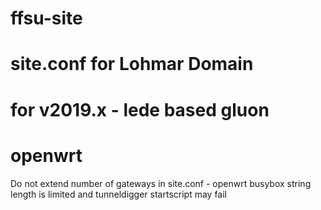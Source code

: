 # ffsu-site
# site.conf for Lohmar Domain
# for v2019.x - lede based gluon
# openwrt

Do not extend number of gateways in site.conf  - openwrt busybox string length is limited and tunneldigger startscript may fail
